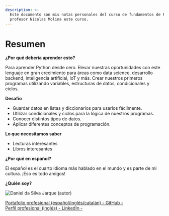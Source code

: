 ```yaml
---
description: >-
  Este documento son mis notas personales del curso de fundamentos de Python. Agradezco al
  profesor Nicolas Molina este curso.
---
```


# Resumen

**¿Por qué debería aprender esto?**

Para aprender Python desde cero. Elevar nuestras oportunidades con este lenguaje en gran crecimiento para áreas como data science, desarrollo backend, inteligencia artificial, IoT y más. Crear nuestros primeros programas utilizando variables, estructuras de datos, condicionales y ciclos.

**Desafío**

* Guardar datos en listas y diccionarios para usarlos fácilmente.
* Utilizar condicionales y ciclos para la lógica de nuestros programas.
* Conocer distintos tipos de datos.
* Aplicar diferentes conceptos de programación.

**Lo que necesitamos saber**

* Lecturas interesantes
* Libros interesantes

**¿Por qué en español?**

El español es el cuarto idioma más hablado en el mundo y es parte de mi cultura. ¡Eso es todo amigos!

**¿Quién soy?**

![Daniel da Silva Jarque (autor)](https://i.imgur.com/2i0LPvN.png)

[Portafolio profesional (español/inglés/catalán) - GitHub -](https://github.com/ddasilva64)\
[Perfil profesional (inglés) - LinkedIn -](https://linkedin.com/in/daniel-da-silva-jarque-863705206)
